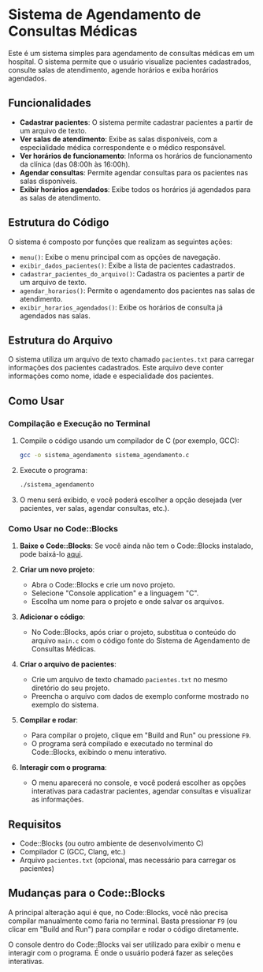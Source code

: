 # Sistema de Agendamento de Consultas Médicas

Este é um sistema simples para agendamento de consultas médicas em um hospital. O sistema permite que o usuário visualize pacientes cadastrados, consulte salas de atendimento, agende horários e exiba horários agendados.

## Funcionalidades

- **Cadastrar pacientes**: O sistema permite cadastrar pacientes a partir de um arquivo de texto.
- **Ver salas de atendimento**: Exibe as salas disponíveis, com a especialidade médica correspondente e o médico responsável.
- **Ver horários de funcionamento**: Informa os horários de funcionamento da clínica (das 08:00h às 16:00h).
- **Agendar consultas**: Permite agendar consultas para os pacientes nas salas disponíveis.
- **Exibir horários agendados**: Exibe todos os horários já agendados para as salas de atendimento.

## Estrutura do Código

O sistema é composto por funções que realizam as seguintes ações:

- `menu()`: Exibe o menu principal com as opções de navegação.
- `exibir_dados_pacientes()`: Exibe a lista de pacientes cadastrados.
- `cadastrar_pacientes_do_arquivo()`: Cadastra os pacientes a partir de um arquivo de texto.
- `agendar_horarios()`: Permite o agendamento dos pacientes nas salas de atendimento.
- `exibir_horarios_agendados()`: Exibe os horários de consulta já agendados nas salas.

## Estrutura do Arquivo

O sistema utiliza um arquivo de texto chamado `pacientes.txt` para carregar informações dos pacientes cadastrados. Este arquivo deve conter informações como nome, idade e especialidade dos pacientes.

## Como Usar

### Compilação e Execução no Terminal

1. Compile o código usando um compilador de C (por exemplo, GCC):
   
   ```bash
   gcc -o sistema_agendamento sistema_agendamento.c
   ```

2. Execute o programa:

   ```bash
   ./sistema_agendamento
   ```

3. O menu será exibido, e você poderá escolher a opção desejada (ver pacientes, ver salas, agendar consultas, etc.).

### Como Usar no Code::Blocks

1. **Baixe o Code::Blocks**: Se você ainda não tem o Code::Blocks instalado, pode baixá-lo [aqui](https://www.codeblocks.org/downloads/26).

2. **Criar um novo projeto**:

   - Abra o Code::Blocks e crie um novo projeto.
   - Selecione "Console application" e a linguagem "C".
   - Escolha um nome para o projeto e onde salvar os arquivos.

3. **Adicionar o código**:

   - No Code::Blocks, após criar o projeto, substitua o conteúdo do arquivo `main.c` com o código fonte do Sistema de Agendamento de Consultas Médicas.

4. **Criar o arquivo de pacientes**:

   - Crie um arquivo de texto chamado `pacientes.txt` no mesmo diretório do seu projeto.
   - Preencha o arquivo com dados de exemplo conforme mostrado no exemplo do sistema.

5. **Compilar e rodar**:

   - Para compilar o projeto, clique em "Build and Run" ou pressione `F9`.
   - O programa será compilado e executado no terminal do Code::Blocks, exibindo o menu interativo.

6. **Interagir com o programa**:

   - O menu aparecerá no console, e você poderá escolher as opções interativas para cadastrar pacientes, agendar consultas e visualizar as informações.

## Requisitos

- Code::Blocks (ou outro ambiente de desenvolvimento C)
- Compilador C (GCC, Clang, etc.)
- Arquivo `pacientes.txt` (opcional, mas necessário para carregar os pacientes)

## Mudanças para o Code::Blocks

A principal alteração aqui é que, no Code::Blocks, você não precisa compilar manualmente como faria no terminal. Basta pressionar `F9` (ou clicar em "Build and Run") para compilar e rodar o código diretamente.

O console dentro do Code::Blocks vai ser utilizado para exibir o menu e interagir com o programa. É onde o usuário poderá fazer as seleções interativas.

```
